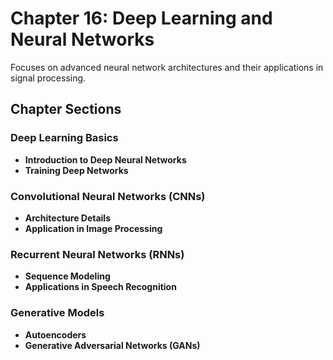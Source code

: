 # Chapter 16: Deep Learning and Neural Networks

Focuses on advanced neural network architectures and their applications in signal processing.

## Chapter Sections

### Deep Learning Basics

-   **Introduction to Deep Neural Networks**
-   **Training Deep Networks**

### Convolutional Neural Networks (CNNs)

-   **Architecture Details**
-   **Application in Image Processing**

### Recurrent Neural Networks (RNNs)

-   **Sequence Modeling**
-   **Applications in Speech Recognition**

### Generative Models

-   **Autoencoders**
-   **Generative Adversarial Networks (GANs)**

